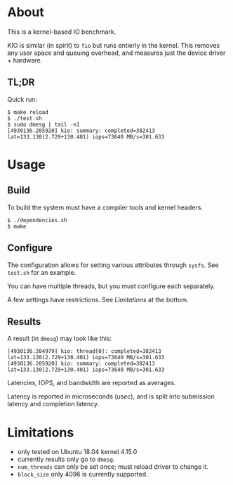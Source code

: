# About

This is a kernel-based IO benchmark.

KIO is similar (in spirit) to `fio` but runs entierly in the kernel.  This
removes any user space and queuing overhead, and measures just the device
driver + hardware.

## TL;DR

Quick run:
```
$ make reload
$ ./test.sh
$ sudo dmesg | tail -n1
[4930136.205920] kio: summary: completed=382413 lat=133.130(2.729+130.401) iops=73640 MB/s=301.633
```

# Usage

## Build

To build the system must have a compiler tools and kernel headers.

```
$ ./dependencies.sh
$ make
```

## Configure

The configuration allows for setting various attributes through `sysfs`.
See `test.sh` for an example.

You can have multiple threads, but you must configure each separately.

A few settings have restrictions.  See *Limitations* at the bottom.

## Results

A result (in `dmesg`) may look like this:

```
[4930136.204979] kio: thread[0]: completed=382413 lat=133.130(2.729+130.401) iops=73640 MB/s=301.633
[4930136.205920] kio: summary: completed=382413 lat=133.130(2.729+130.401) iops=73640 MB/s=301.633
```

Latencies, IOPS, and bandwidth are reported as averages.

Latency is reported in microseconds (*usec*), and is split into submission latency and completion latency.

# Limitations

* only tested on Ubuntu 18.04 kernel 4.15.0
* currently results only go to `dmesg`.
* `num_threads` can only be set once; must reload driver to change it.
* `block_size` only 4096 is currently supported.
